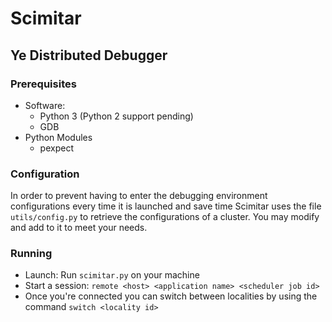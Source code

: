 # Scimitar
## Ye Distributed Debugger

### Prerequisites
* Software:
  * Python 3 (Python 2 support pending)
  * GDB
* Python Modules
  * pexpect

### Configuration
In order to prevent having to enter the debugging environment configurations every time it is launched and save time Scimitar uses the file `utils/config.py` to retrieve the configurations of a cluster. You may modify and add to it to meet your needs.

### Running
* Launch: Run `scimitar.py` on your machine
* Start a session: `remote <host> <application name> <scheduler job id>`
* Once you're connected you can switch between localities by using the command `switch <locality id>`
